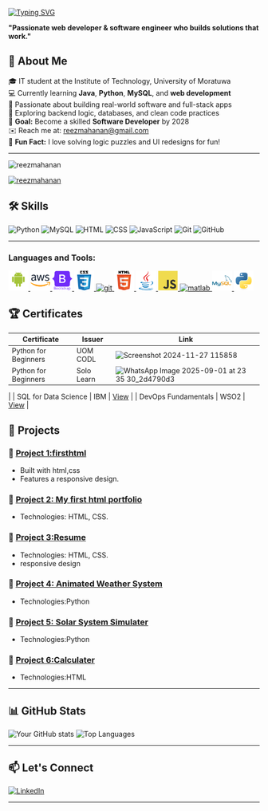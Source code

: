 

[![Typing SVG](https://readme-typing-svg.demolab.com?font=Source+Code+Pro:700&size=26&pause=800&color=FFFFFF&center=true&vCenter=true&width=600&lines=Hi+there!+I'm+Reezma+Hanan+%F0%9F%91%8B;Web+Developer+%7C+IT+Student+%7C+Tech+Explorer)](https://git.io/typing-svg)

**"Passionate web developer & software engineer who builds solutions that work."**

## 🚀 About Me

🎓 IT student at the Institute of Technology, University of Moratuwa  
💻 Currently learning **Java**, **Python**, **MySQL**, and **web development**  
🧠 Passionate about building real-world software and full-stack apps  
🚀 Exploring backend logic, databases, and clean code practices  
🎯 **Goal:** Become a skilled **Software Developer** by 2028  
✉️ Reach me at: [reezmahanan@gmail.com](mailto:reezmahanan@gmail.com)  
🧩 **Fun Fact:** I love solving logic puzzles and UI redesigns for fun!

---

<p align="left"> <img src="https://komarev.com/ghpvc/?username=reezmahanan&label=Profile%20views&color=0e75b6&style=flat" alt="reezmahanan" /> </p>

<p align="left"> <a href="https://github.com/ryo-ma/github-profile-trophy"><img src="https://github-profile-trophy.vercel.app/?username=reezmahanan" alt="reezmahanan" /></a> </p>

## 🛠️ Skills

![Python](https://img.shields.io/badge/Python-3776AB?style=for-the-badge&logo=python&logoColor=white)
![MySQL](https://img.shields.io/badge/MySQL-4479A1?style=for-the-badge&logo=mysql&logoColor=white)
![HTML](https://img.shields.io/badge/HTML5-E34F26?style=for-the-badge&logo=html5&logoColor=white)
![CSS](https://img.shields.io/badge/CSS3-1572B6?style=for-the-badge&logo=css3&logoColor=white)
![JavaScript](https://img.shields.io/badge/JavaScript-F7DF1E?style=for-the-badge&logo=javascript&logoColor=black)
![Git](https://img.shields.io/badge/Git-F05032?style=for-the-badge&logo=git&logoColor=white)
![GitHub](https://img.shields.io/badge/GitHub-181717?style=for-the-badge&logo=github&logoColor=white)

---

<h3 align="left">Languages and Tools:</h3>
<p align="left"> <a href="https://developer.android.com" target="_blank" rel="noreferrer"> <img src="https://raw.githubusercontent.com/devicons/devicon/master/icons/android/android-original-wordmark.svg" alt="android" width="40" height="40"/> </a> <a href="https://aws.amazon.com" target="_blank" rel="noreferrer"> <img src="https://raw.githubusercontent.com/devicons/devicon/master/icons/amazonwebservices/amazonwebservices-original-wordmark.svg" alt="aws" width="40" height="40"/> </a> <a href="https://getbootstrap.com" target="_blank" rel="noreferrer"> <img src="https://raw.githubusercontent.com/devicons/devicon/master/icons/bootstrap/bootstrap-plain-wordmark.svg" alt="bootstrap" width="40" height="40"/> </a> <a href="https://www.w3schools.com/css/" target="_blank" rel="noreferrer"> <img src="https://raw.githubusercontent.com/devicons/devicon/master/icons/css3/css3-original-wordmark.svg" alt="css3" width="40" height="40"/> </a> <a href="https://git-scm.com/" target="_blank" rel="noreferrer"> <img src="https://www.vectorlogo.zone/logos/git-scm/git-scm-icon.svg" alt="git" width="40" height="40"/> </a> <a href="https://www.w3.org/html/" target="_blank" rel="noreferrer"> <img src="https://raw.githubusercontent.com/devicons/devicon/master/icons/html5/html5-original-wordmark.svg" alt="html5" width="40" height="40"/> </a> <a href="https://www.java.com" target="_blank" rel="noreferrer"> <img src="https://raw.githubusercontent.com/devicons/devicon/master/icons/java/java-original.svg" alt="java" width="40" height="40"/> </a> <a href="https://developer.mozilla.org/en-US/docs/Web/JavaScript" target="_blank" rel="noreferrer"> <img src="https://raw.githubusercontent.com/devicons/devicon/master/icons/javascript/javascript-original.svg" alt="javascript" width="40" height="40"/> </a> <a href="https://www.mathworks.com/" target="_blank" rel="noreferrer"> <img src="https://upload.wikimedia.org/wikipedia/commons/2/21/Matlab_Logo.png" alt="matlab" width="40" height="40"/> </a> <a href="https://www.mysql.com/" target="_blank" rel="noreferrer"> <img src="https://raw.githubusercontent.com/devicons/devicon/master/icons/mysql/mysql-original-wordmark.svg" alt="mysql" width="40" height="40"/> </a> <a href="https://www.python.org" target="_blank" rel="noreferrer"> <img src="https://raw.githubusercontent.com/devicons/devicon/master/icons/python/python-original.svg" alt="python" width="40" height="40"/> </a> </p>

## 🏆 Certificates

| Certificate | Issuer | Link |
|-------------|--------|------|
| Python for Beginners |UOM CODL|<img width="1112" height="772" alt="Screenshot 2024-11-27 115858" src="https://github.com/user-attachments/assets/71fe1884-5e9e-4b93-b46a-6ac8f42cf8ef" />|
| Python for Beginners |Solo Learn|![WhatsApp Image 2025-09-01 at 23 35 30_2d4790d3](https://github.com/user-attachments/assets/ff60ec2b-4d5f-4b7b-bd10-70acb348594e)
|
| SQL for Data Science | IBM | [View](https://link-to-certificate.com) |
| DevOps Fundamentals | WSO2 | [View](https://link-to-certificate.com) |

## 📂 Projects

###  🌟 [Project 1:firsthtml](https://github.com/reezmahanan/firsthtml.git)
- Built with html,css
- Features a responsive design.

### 🌟 [Project 2: My first html portfolio](https://github.com/reezmahanan/MY-FIRST-HTML-PROJECT.git)
- Technologies: HTML, CSS.

### 🌟 [Project 3:Resume](https://github.com/reezmahanan/resume.git)
- Technologies: HTML, CSS.
- responsive design

 ### 🌟 [Project 4: Animated Weather System](https://github.com/reezmahanan/weather-system)
- Technologies:Python

### 🌟 [Project 5: Solar System Simulater](https://github.com/reezmahanan/solar-system-simulator)
- Technologies:Python

 ### 🌟 [Project 6:Calculater](https://github.com/reezmahanan/calculator)
- Technologies:HTML
---

## 📊 GitHub Stats

![Your GitHub stats](https://github-readme-stats.vercel.app/api?username=reezmahanan&show_icons=true&theme=radical)
![Top Languages](https://github-readme-stats.vercel.app/api/top-langs/?username=reezmahanan&layout=compact&theme=radical)

---

## 📫 Let's Connect

[![LinkedIn](https://img.shields.io/badge/LinkedIn-0A66C2?style=for-the-badge&logo=linkedin&logoColor=white)](https://linkedin.com/in/reezma-hanan)


---






